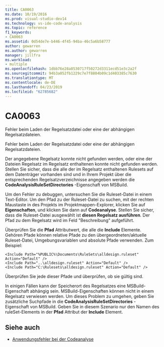 ```yaml
---
title: CA0063
ms.date: 10/19/2016
ms.prod: visual-studio-dev14
ms.technology: vs-ide-code-analysis
ms.topic: reference
f1_keywords:
- CA0063
ms.assetid: 0d54de7e-b446-4f45-94ba-46c5a6b58777
author: gewarren
ms.author: gewarren
manager: jillfra
ms.workload:
- multiple
ms.openlocfilehash: 1dbb76e28a8530717f50272d3311ecd51e3c2a2f
ms.sourcegitcommit: 94b3a052fb1229c7e7f8804b09c1d403385c7630
ms.translationtype: MT
ms.contentlocale: de-DE
ms.lasthandoff: 04/23/2019
ms.locfileid: "62785682"
---
```

# <a name="ca0063"></a>CA0063

Fehler beim Laden der Regelsatzdatei oder eine der abhängigen Regelsatzdateien.

Fehler beim Laden der Regelsatzdatei oder eine der abhängigen Regelsatzdateien.

Der angegebene Regelsatz konnte nicht gefunden werden, oder eine der Dateien Regelsatz im Regelsatz enthaltenen konnte nicht gefunden werden. Stellen Sie sicher, dass die alle der im Regelsatz enthaltenen Rulesets auf dem Datenträger vorhanden sind und in Ihrem Projekt über die entsprechenden Regelsatzverzeichnisse angegeben werden die **CodeAnalysisRuleSetDirectories** -Eigenschaft von MSBuild.

Um den Fehler zu debuggen, untersuchen Sie die Ruleset-Datei in einem Text-Editor. Um den Pfad zu der Ruleset-Datei zu suchen, mit der rechten Maustaste in des Projekts im Projektmappen-Explorer, klicken Sie auf **Eigenschaften**, und klicken Sie dann auf **Codeanalyse**. Stellen Sie sicher, dass die Ruleset-Datei ausgewählt ist **diesen Regelsatz ausführen**. Der Pfad zu dem Regelsatz wird im Feld "Beschreibung" aufgeführt.

Überprüfen Sie die **Pfad** Attributwert, die alle die **Include** Elemente. Gehören Pfade können relative Pfade zu den übergeordneten/aktuelle Ruleset-Datei, Umgebungsvariablen und absolute Pfade verwenden. Zum Beispiel:

```
<Include Path="%PUBLIC%\Documents\RuleSets\alldesign.ruleset" Action="Default" />
<Include Path="..\alldesign.ruleset" Action="Default" />
<Include Path="C:\Rulesets\alldesign.ruleset" Action="Default" />
```

Überprüfen Sie jede dieser Pfade und überprüfen, ob sie gültig sind.

In einigen Fällen kann der Speicherort des Regelsatzes eine MSBuild-Eigenschaft abhängig sein. MSBuild-Eigenschaften können nicht in einem Regelsatz verwiesen werden. Um dieses Problem zu umgehen, geben Sie zusätzliche Suchpfade in die **CodeAnalysisRuleSetDirectories** -Eigenschaft von MSBuild. Geben Sie in diesem Szenario nur den Namen des ruleSet-Elements in der **Pfad** Attribut der **Include** Element.

## <a name="see-also"></a>Siehe auch

- [Anwendungsfehler bei der Codeanalyse](../code-quality/code-analysis-application-errors.md)